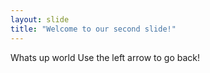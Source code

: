 ```yaml
---
layout: slide
title: "Welcome to our second slide!"
---
```

Whats up world
Use the left arrow to go back!
